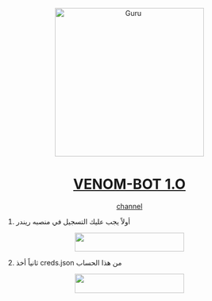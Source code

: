 <p align="center">  
  <a href="https://youtu.be/WcA7GZuaN0A">
    <img alt="Guru" height="300" src="https://telegra.ph/file/97467fa11f63cae0d3be8.jpg">
    <h1 align="center">VENOM-BOT 1.O</h1>
  </a>
</p>
<p align="center">
<a href="https://whatsapp.com/channel/0029VaQim2bAu3aPsRVaDq3v">channel</a>
<p/>

1. أولاً يجب عليك التسجيل في منصبه ريندر
    <br>
<p align="center"><a href="https://replit.com/signup"> <img src="https://img.shields.io/badge/Render%20Account-blue?style=for-the-badge&logo=Render" width="220" height="38.45"/></a></p>

2. ثانياً أخذ creds.json من هذا الحساب
    <br>
<p align="center"><a href="https://replit/@VENOMOV/VENOM-QRCODE"> <img src="https://img.shields.io/badge/venom%20Dcode-blue?style=for-the-badge&logo=replit" width="220" height="38.45"/></a></p>

